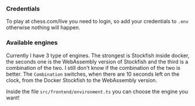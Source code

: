 ### Credentials
To play at chess.com/live you need to login, so add your credentials to `.env` otherwise nothing
will happen.

### Available engines
Currently I have 3 type of engines. The strongest is Stockfish inside docker, the seconds one
is the WebAssembly version of Stockfish and the third is a combination of the two. I still don't
know if the combination of the two is better. The `Combination` switches, when there are 10 seconds 
left on the clock, from the Docker Stockfish to the WebAssembly version.

Inside the file `src/frontend/environment.ts` you can choose the engine you want!
